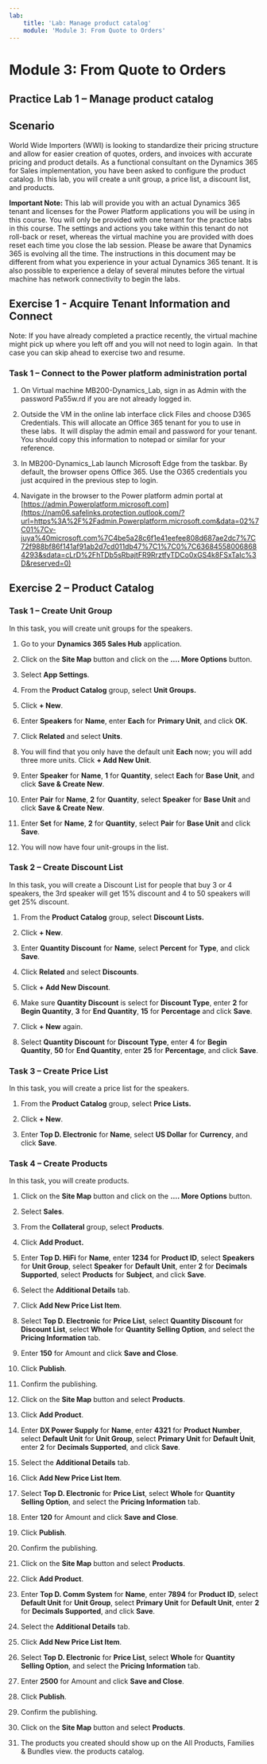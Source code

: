 ```yaml
---
lab:
    title: 'Lab: Manage product catalog'
    module: 'Module 3: From Quote to Orders'
---
```


Module 3: From Quote to Orders
==============================

## Practice Lab 1 – Manage product catalog

Scenario
--------

World Wide Importers (WWI) is looking to standardize their pricing structure and
allow for easier creation of quotes, orders, and invoices with accurate pricing
and product details. As a functional consultant on the Dynamics 365 for Sales
implementation, you have been asked to configure the product catalog. In this
lab, you will create a unit group, a price list, a discount list, and products.

**Important Note:** This lab will provide you with an actual Dynamics 365 tenant
and licenses for the Power Platform applications you will be using in this
course. You will only be provided with one tenant for the practice labs in this
course. The settings and actions you take within this tenant do not roll-back or
reset, whereas the virtual machine you are provided with does reset each time
you close the lab session. Please be aware that Dynamics 365 is evolving all the time. The
instructions in this document may be different from what you experience in your
actual Dynamics 365 tenant. It is also possible to experience a delay of several
minutes before the virtual machine has network connectivity to begin the labs.

Exercise 1 - Acquire Tenant Information and Connect
---------------------------------------------------

Note: If you have already completed a practice recently, the virtual machine
might pick up where you left off and you will not need to login again.  In that
case you can skip ahead to exercise two and resume.

### Task 1 – Connect to the Power platform administration portal

1.  On Virtual machine MB200-Dynamics_Lab, sign in as Admin with the password
    Pa55w.rd if you are not already logged in.

2.  Outside the VM in the online lab interface click Files and choose D365
    Credentials. This will allocate an Office 365 tenant for you to use in these
    labs.  It will display the admin email and password for your tenant.  You
    should copy this information to notepad or similar for your reference.

3.  In MB200-Dynamics_Lab launch Microsoft Edge from the taskbar. By default,
    the browser opens Office 365. Use the O365 credentials you just acquired in
    the previous step to login.

4.  Navigate in the browser to the Power platform admin portal at
    [https://admin.Powerplatform.microsoft.com](https://nam06.safelinks.protection.outlook.com/?url=https%3A%2F%2Fadmin.Powerplatform.microsoft.com&data=02%7C01%7Cv-juya%40microsoft.com%7C4be5a28c6f1e41eefee808d687ae2dc7%7C72f988bf86f141af91ab2d7cd011db47%7C1%7C0%7C636845580068684293&sdata=cLrD%2FhTDb5sRbajtFR9RrztfyTDCo0xGS4k8FSxTaIc%3D&reserved=0)

Exercise 2 – Product Catalog
----------------------------

### Task 1 – Create Unit Group

In this task, you will create unit groups for the speakers.

1.  Go to your **Dynamics 365 Sales Hub** application.

2.  Click on the **Site Map** button and click on the **…. More Options**
    button.

3.  Select **App Settings**.

4.  From the **Product Catalog** group, select **Unit Groups.**

5.  Click **+ New**.

6.  Enter **Speakers** for **Name**, enter **Each** for **Primary Unit**, and
    click **OK**.

7.  Click **Related** and select **Units**.

8.  You will find that you only have the default unit **Each** now; you will add
    three more units. Click **+ Add New Unit**.

9.  Enter **Speaker** for **Name**, **1** for **Quantity**, select **Each** for
    **Base Unit**, and click **Save & Create New**.

10. Enter **Pair** for **Name**, **2** for **Quantity**, select **Speaker** for
    **Base Unit** and click **Save & Create New**.

11. Enter **Set** for **Name**, **2** for **Quantity**, select **Pair** for
    **Base Unit** and click **Save**.

12. You will now have four unit-groups in the list.

### Task 2 – Create Discount List

In this task, you will create a Discount List for people that buy 3 or 4
speakers, the 3rd speaker will get 15% discount and 4 to 50 speakers will get
25% discount.

1.  From the **Product Catalog** group, select **Discount Lists.**

2.  Click **+ New**.

3.  Enter **Quantity Discount** for **Name**, select **Percent** for **Type**,
    and click **Save**.

4.  Click **Related** and select **Discounts**.

5.  Click **+ Add New Discount**.

6.  Make sure **Quantity Discount** is select for **Discount Type**, enter **2**
    for **Begin Quantity**, **3** for **End Quantity**, **15** for
    **Percentage** and click **Save**.

7.  Click **+ New** again.

8.  Select **Quantity Discount** for **Discount Type**, enter **4** for **Begin
    Quantity**, **50** for **End Quantity**, enter **25** for **Percentage**,
    and click **Save**.

### Task 3 – Create Price List

In this task, you will create a price list for the speakers.

1.  From the **Product Catalog** group, select **Price Lists.**

2.  Click **+ New**.

3.  Enter **Top D. Electronic** for **Name**, select **US Dollar** for
    **Currency**, and click **Save**.

### Task 4 – Create Products

In this task, you will create products.

1.  Click on the **Site Map** button and click on the **…. More Options**
    button.

2.  Select **Sales**.

3.  From the **Collateral** group, select **Products**.

4.  Click **Add Product.**

5.  Enter **Top D. HiFi** for **Name**, enter **1234** for **Product ID**,
    select **Speakers** for **Unit Group**, select **Speaker** for **Default
    Unit**, enter **2** for **Decimals Supported**, select **Products** for
    **Subject**, and click **Save**.

6.  Select the **Additional Details** tab.

7.  Click **Add New Price List Item**.

8.  Select **Top D. Electronic** for **Price List**, select **Quantity
    Discount** for **Discount List**, select **Whole** for **Quantity Selling
    Option**, and select the **Pricing Information** tab.

9.  Enter **150** for Amount and click **Save and Close**.

10. Click **Publish**.

11. Confirm the publishing.

12. Click on the **Site Map** button and select **Products**.

13. Click **Add Product**.

14. Enter **DX Power Supply** for **Name**, enter **4321** for **Product
    Number**, select **Default Unit** for **Unit Group**, select **Primary
    Unit** for **Default Unit**, enter **2** for **Decimals Supported**, and
    click **Save**.

15. Select the **Additional Details** tab.

16. Click **Add New Price List Item**.

17. Select **Top D. Electronic** for **Price List**, select **Whole** for
    **Quantity Selling Option**, and select the **Pricing Information** tab.

18. Enter **120** for Amount and click **Save and Close**.

19. Click **Publish**.

20. Confirm the publishing.

21. Click on the **Site Map** button and select **Products**.

22. Click **Add Product**.

23. Enter **Top D. Comm System** for **Name**, enter **7894** for **Product
    ID**, select **Default Unit** for **Unit Group**, select **Primary Unit**
    for **Default Unit**, enter **2** for **Decimals Supported**, and click
    **Save**.

24. Select the **Additional Details** tab.

25. Click **Add New Price List Item**.

26. Select **Top D. Electronic** for **Price List**, select **Whole** for
    **Quantity Selling Option**, and select the **Pricing Information** tab.

27. Enter **2500** for Amount and click **Save and Close**.

28. Click **Publish**.

29. Confirm the publishing.

30. Click on the **Site Map** button and select **Products**.

31. The products you created should show up on the All Products, Families &
    Bundles view. the products catalog.
